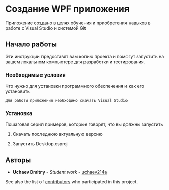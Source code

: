 # Создание WPF приложения

Приложение создано в целях обучения и приобретения навыков в работе с Visual Studio и системой Git

## Начало работы

Эти инструкции предоставят вам копию проекта и помогут запустить на вашем локальном компьютере для разработки и тестирования.

### Необходимые условия

Что нужно для установки программного обеспечения и как его установить

```
Для работы приложения необходимо скачать Visual Studio
```

### Установка

Пошаговая серия примеров, которые говорят, что вы должны запустить

1. Скачать последнюю актуальную версию 

2. Запустить Desktop.csproj



## Авторы

* **Uchaev Dmitry** - *Student work* - [uchaev214a](https://github.com/uchaev214a)

See also the list of [contributors](https://github.com/uchaev214a/application-code-development/contributors) who participated in this project.
